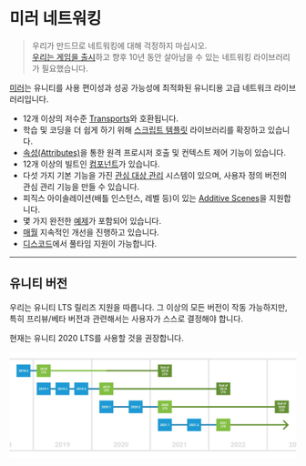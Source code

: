 # 미러 네트워킹

> 우리가 만드므로 네트워킹에 대해 걱정하지 마십시오.   
> [우리는 게임을 출시](https://mirror-networking.com/showcase/)하고 향후 10년 동안 살아남을 수 있는 네트워킹 라이브러리가 필요했습니다.

[미러](https://prf.hn/l/EQZdA4V)는 유니티를 사용 편이성과 성공 가능성에 최적화된 유니티용 고급 네트워크 라이브러리입니다.

- 12개 이상의 저수준 [Transports](./user-manual/transports.md)와 호환됩니다.
- 학습 및 코딩을 더 쉽게 하기 위해 [스크립트 템플릿](./user-manual/general/script-templates.md) 라이브러리를 확장하고 있습니다.
- [속성(Attributes)](./user-manual/guides/attributes.md)을 통한 원격 프로시저 호출 및 컨텍스트 제어 기능이 있습니다.
- 12개 이상의 빌트인 [컴포넌트](./user-manual/components.md)가 있습니다.
- 다섯 가지 기본 기능을 가진 [관심 대상 관리](./user-manual/interest-management.md) 시스템이 있으며, 사용자 정의 버전의 관심 관리 기능을 만들 수 있습니다.
- 피직스 아이솔레이션(배틀 인스턴스, 레벨 등)이 있는 [Additive Scenes](./user-manual/examples.md)을 지원합니다.
- 몇 가지 완전한 [예제](./user-manual/examples.md)가 포함되어 있습니다.
- [매월](./user-manual/general/changelog.md) 지속적인 개선을 진행하고 있습니다.
- [디스코드](https://discord.gg/2BvnM4R)에서 풀타임 지원이 가능합니다.

---

## 유니티 버전

우리는 유니티 LTS 릴리즈 지원을 따릅니다. 그 이상의 모든 버전이 작동 가능하지만, 특히 프리뷰/베타 버전과 관련해서는 사용자가 스스로 결정해야 합니다.

현재는 유니티 2020 LTS를 사용할 것을 권장합니다.

![유니티 LTS 릴리즈 스케쥴](../imgs/unity-lts-release-schedule.png)